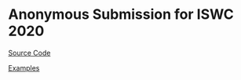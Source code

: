 # Anonymous Submission for ISWC 2020 

[Source Code](https://github.com/AnonymousNinjaTurtle/PipelineVisualizations/tree/master/Implementation)

[Examples](https://anonymousninjaturtle.github.io/Examples)


